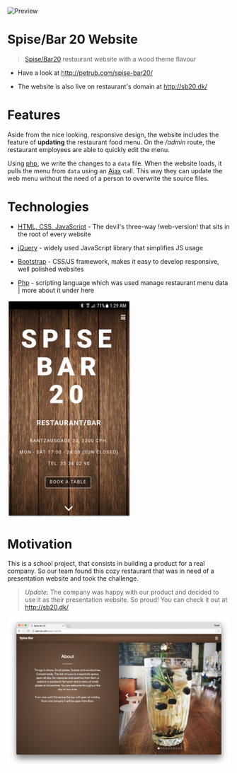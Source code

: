 ![Preview](./preview/desktop-preview.png)

# Spise/Bar 20 Website

> [Spise/Bar20](http://sb20.dk/) restaurant website with a wood theme flavour

* Have a look at http://petrub.com/spise-bar20/

* The website is also live on restaurant's domain at http://sb20.dk/

# Features

Aside from the nice looking, responsive design, the website includes the feature of **updating** the restaurant food menu. On the */admin* route, the restaurant employees are able to quickly edit the menu.

Using [php](http://php.net/manual/en/intro-whatis.php), we write the changes to a `data` file. When the website loads, it pulls the menu from `data` using an [Ajax](http://api.jquery.com/jquery.ajax/) call. This way they can update the web menu without the need of a person to overwrite the source files.

# Technologies

* [HTML, CSS, JavaScript](https://developer.mozilla.org/en-US/docs/Web/HTML) - The devil's three-way !web-version! that sits in the root of every website

* [jQuery](https://jquery.com/) - widely used JavaScript library that simplifies JS usage

* [Bootstrap](http://getbootstrap.com/) - CSS/JS framework, makes it easy to develop responsive, well polished websites

* [Php](http://php.net/manual/en/intro-whatis.php) - scripting language which was used manage restaurant menu data | more about it under here

<img src="./preview/mobile-preview.png" width="280px" alt="Preview"/>

# Motivation

This is a school project, that consists in building a product for a real company. So our team found this cozy restaurant that was in need of a presentation website and took the challenge.

> *Update*: The company was happy with our product and decided to use it as their presentation website. So proud! You can check it out at http://sb20.dk/

![Preview](./preview/desktop-preview1.png)
